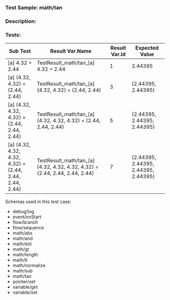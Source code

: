 ### **Test Sample:** math/tan
### **Description:** 

### Tests:
| Sub Test | Result Var.Name | Result Var.Id | Expected Value
| ----------- | ----------- | ----------- |----------- |
| [a] 4.32 = 2.44 | TestResult_math/tan_[a] 4.32 = 2.44 | 1 | 2.44395
| [a] (4.32, 4.32) = (2.44, 2.44) | TestResult_math/tan_[a] (4.32, 4.32) = (2.44, 2.44) | 3 | (2.44395, 2.44395)
| [a] (4.32, 4.32, 4.32) = (2.44, 2.44, 2.44) | TestResult_math/tan_[a] (4.32, 4.32, 4.32) = (2.44, 2.44, 2.44) | 5 | (2.44395, 2.44395, 2.44395)
| [a] (4.32, 4.32, 4.32, 4.32) = (2.44, 2.44, 2.44, 2.44) | TestResult_math/tan_[a] (4.32, 4.32, 4.32, 4.32) = (2.44, 2.44, 2.44, 2.44) | 7 | (2.44395, 2.44395, 2.44395, 2.44395)

Schemas used in this test case:
- debug/log
- event/onStart
- flow/branch
- flow/sequence
- math/abs
- math/and
- math/dot
- math/gt
- math/length
- math/lt
- math/normalize
- math/sub
- math/tan
- pointer/set
- variable/get
- variable/set
